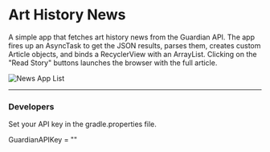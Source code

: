 # Art History News

A simple app that fetches art history news from the Guardian API. The app fires up an AsyncTask to get the JSON results, parses them, creates custom Article objects, and binds a RecyclerView with an ArrayList. Clicking on the "Read Story" buttons launches the browser with the full article.

![News App List](http://throw.rocks/android-projects/news-app/news-app-list.jpg)


___

### Developers

Set your API key in the gradle.properties file.

GuardianAPIKey = ""


